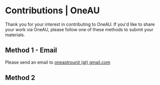 # Contributions | OneAU
Thank you for your interest in contributing to OneAU. If you'd like to share your work via OneAU, please follow one of these methods to submit your materials.

## Method 1 - Email
Please send an email to [oneastrounit (at) gmail.com](mailto:oneastrounit@gmail.com)

## Method 2
